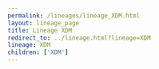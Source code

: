 ```yaml
---
permalink: /lineages/lineage_XDM.html
layout: lineage_page
title: Lineage XDM
redirect_to: ../lineage.html?lineage=XDM
lineage: XDM
children: ['XDM']
---
```

